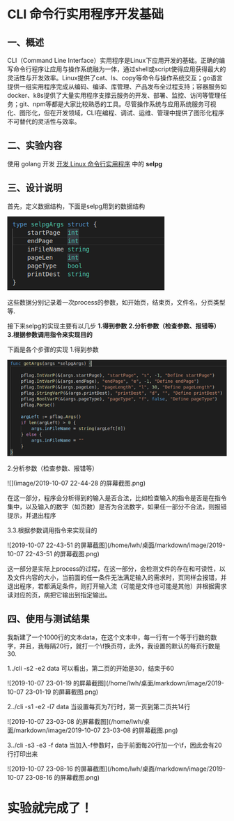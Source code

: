 # CLI 命令行实用程序开发基础

## 一、概述

CLI（Command Line Interface）实用程序是Linux下应用开发的基础。正确的编写命令行程序让应用与操作系统融为一体，通过shell或script使得应用获得最大的灵活性与开发效率。Linux提供了cat、ls、copy等命令与操作系统交互；go语言提供一组实用程序完成从编码、编译、库管理、产品发布全过程支持；容器服务如docker、k8s提供了大量实用程序支撑云服务的开发、部署、监控、访问等管理任务；git、npm等都是大家比较熟悉的工具。尽管操作系统与应用系统服务可视化、图形化，但在开发领域，CLI在编程、调试、运维、管理中提供了图形化程序不可替代的灵活性与效率。

## 二、实验内容

使用 golang 开发 [开发 Linux 命令行实用程序](https://www.ibm.com/developerworks/cn/linux/shell/clutil/index.html) 中的 **selpg**

## 三、设计说明

首先，定义数据结构，下面是selpg用到的数据结构

![](image/sjjg.png)

这些数据分别记录着一次process的参数，如开始页，结束页，文件名，分页类型等.

接下来selpg的实现主要有以几步
**1.得到参数**
**2.分析参数（检查参数、报错等）**
**3.根据参数调用指令来实现目的**

下面是各个步骤的实现
1.得到参数

![](https://github.com/mmdxm/Sevice-Computing/blob/master/HW4-CLI/image/2019-10-07%2022-38-04%20%E7%9A%84%E5%B1%8F%E5%B9%95%E6%88%AA%E5%9B%BE.png)

2.分析参数（检查参数、报错等）

![](image/2019-10-07 22-44-28 的屏幕截图.png)

在这一部分，程序会分析得到的输入是否合法，比如检查输入的指令是否是在指令集中，以及输入的数字（如页数）是否为合法数字，如果任一部分不合法，则报错提示，并退出程序

3.3.根据参数调用指令来实现目的

![2019-10-07 22-43-51 的屏幕截图](/home/lwh/桌面/markdown/image/2019-10-07 22-43-51 的屏幕截图.png)

这一部分是实际上process的过程，在这一部分，会检测文件的存在和可读性，以及文件内容的大小，当前面的任一条件无法满足输入的需求时，页同样会报错，并退出程序，若都满足条件，则打开输入流（可能是文件也可能是其他）并根据需求读对应的页，病把它输出到指定输出。

## 四、使用与测试结果

我新建了一个1000行的文本data，在这个文本中，每一行有一个等于行数的数字，并且，我每隔20行，就打一个\f换页符，此外，我设置的默认的每页行数是30.

1../cli -s2 -e2 data       可以看出，第二页的开始是30，结束于60

![2019-10-07 23-01-19 的屏幕截图](/home/lwh/桌面/markdown/image/2019-10-07 23-01-19 的屏幕截图.png)

2../cli -s1 -e2 -l7 data             当设置每页为7行时，第一页到第二页共14行

![2019-10-07 23-03-08 的屏幕截图](/home/lwh/桌面/markdown/image/2019-10-07 23-03-08 的屏幕截图.png)



3../cli -s3 -e3 -f data      当加入-f参数时，由于前面每20行加一个\f，因此会有20行打印出来

![2019-10-07 23-08-16 的屏幕截图](/home/lwh/桌面/markdown/image/2019-10-07 23-08-16 的屏幕截图.png)



# 实验就完成了！

